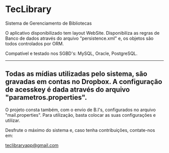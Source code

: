 # TecLibrary
Sistema de Gerenciamento de Bibliotecas

O aplicativo disponibilizado tem layout WebSite.
Disponibiliza as regras de Banco de dados através do arquivo "persistence.xml" e, os objetos são todos controlados por ORM.

Compatível e testado nos SGBD's: MySQL, Oracle, PostgreSQL.

-----------
Todas as mídias utilizadas pelo sistema, são gravadas em contas no Dropbox.
A configuração de acesskey é dada através do arquivo "parametros.properties".
-----------

O projeto consta também, com o envio de B.I's, configurados no arquivo "mail.properties".
Para utilização, basta colocar as suas configurações e utilizar.

Desfrute o máximo do sistema e, caso tenha contribuições, contate-nos em:

teclibraryapp@gmail.com
